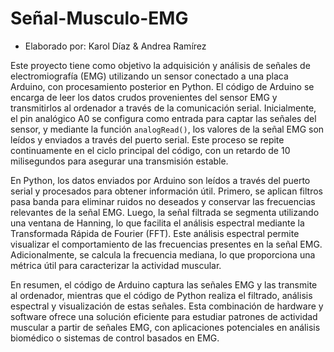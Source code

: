 # Señal-Musculo-EMG

- Elaborado por: Karol Díaz & Andrea Ramírez

Este proyecto tiene como objetivo la adquisición y análisis de señales de electromiografía (EMG) utilizando un sensor conectado a una placa Arduino, con procesamiento posterior en Python. El código de Arduino se encarga de leer los datos crudos provenientes del sensor EMG y transmitirlos al ordenador a través de la comunicación serial. Inicialmente, el pin analógico A0 se configura como entrada para captar las señales del sensor, y mediante la función `analogRead()`, los valores de la señal EMG son leídos y enviados a través del puerto serial. Este proceso se repite continuamente en el ciclo principal del código, con un retardo de 10 milisegundos para asegurar una transmisión estable.

En Python, los datos enviados por Arduino son leídos a través del puerto serial y procesados para obtener información útil. Primero, se aplican filtros pasa banda para eliminar ruidos no deseados y conservar las frecuencias relevantes de la señal EMG. Luego, la señal filtrada se segmenta utilizando una ventana de Hanning, lo que facilita el análisis espectral mediante la Transformada Rápida de Fourier (FFT). Este análisis espectral permite visualizar el comportamiento de las frecuencias presentes en la señal EMG. Adicionalmente, se calcula la frecuencia mediana, lo que proporciona una métrica útil para caracterizar la actividad muscular.

En resumen, el código de Arduino captura las señales EMG y las transmite al ordenador, mientras que el código de Python realiza el filtrado, análisis espectral y visualización de estas señales. Esta combinación de hardware y software ofrece una solución eficiente para estudiar patrones de actividad muscular a partir de señales EMG, con aplicaciones potenciales en análisis biomédico o sistemas de control basados en EMG.
